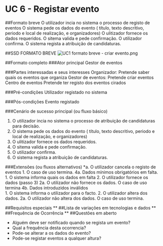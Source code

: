 # UC 6 - Registar evento

##Formato breve
O utilizador incia no sistema o processo de registo de eventos
O sistema pede os dados do evento ( título, texto descritivo, periodo e local de realização, e organizadores)
O ulitizador fornece os dados requeridos.
O sitema valida e pede confirmação.
O utilizador confirma.
O sistema regista a atribuição de candidaturas.

##SSD FORMATO BREVE
![UC1 formato breve - criar evento.png](https://bitbucket.org/repo/goXzaB/images/2163320165-UC1%20formato%20breve%20-%20criar%20evento.png)


##Formato completo
###Ator principal
Gestor de eventos
    

###Partes interessadas e seus interesses
Organizador: Pretende saber quais os eventos que organiza
Gestor de eventos: Pretende criar eventos
Centro de eventos Pretende ter registo dos eventos cirados

###Pré-condições
Utilizador registado no sistema 

###Pós-condições
Evento registado
    

###Cenário de sucesso principal (ou fluxo básico)
1. O utilizador incia no sistema o processo de atribuição de candidaturas para decisão.
2. O sistema pede os dados do evento ( título, texto descritivo, periodo e local de realização, e organizadores)
3. O ulitizador fornece os dados requeridos.
4. O sitema valida e pede confirmação.
5. O utilizador confirma.
6. O sistema regista a atribuição de candidaturas.
    

###Extensões (ou fluxos alternativos)
*a. O utilizador cancela o registo de eventos
	1. O caso de uso termina.
4a. Dados mínimos obrigatórios em falta.
	1. O sistema informa quais os dados em falta
	2. O utilizador fornece os dados (passo 3)
		2a. O utilizador não fornece os dados. O caso de uso termina
4b. Dados introduzidos inválidos	
	1. O sistema informa o utilizador para o facto.
	2. O utilizador altera dos dados.
		2a. O utilizador não altera dos dados. O caso de uso termina.

##Requisitos especiais
**
##Lista de variações em tecnologias e dados
**
##Frequência de Ocorrência
**
##Questões em aberto
* Alguém deve ser notificado quando se regista um evento? 
* Qual a frequência desta ocorrencia?
* Pode-se alterar a os dados do evento?
* Pode-se registar eventos a qualquer altura?